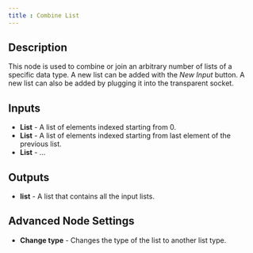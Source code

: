 ```yaml
---
title : Combine List
---
```


## Description

This node is used to combine or join an arbitrary number of lists of a
specific data type. A new list can be added with the *New Input* button.
A new list can also be added by plugging it into the transparent socket.

## Inputs

- **List** - A list of elements indexed starting from 0.
- **List** - A list of elements indexed starting from last element of
    the previous list.
- **List** - ...

## Outputs

- **list** - A list that contains all the input lists.

## Advanced Node Settings

- **Change type** - Changes the type of the list to another list type.
